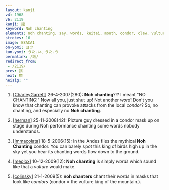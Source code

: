 ```yaml
---
layout: kanji
v4: 1968
v6: 2119
kanji: 謡
keyword: Noh chanting
elements: noh chanting, say, words, keitai, mouth, condor, claw, vulture, king, mountain
strokes: 16
image: E8ACA1
on-yomi: ヨウ
kun-yomi: うた.い、うた.う
permalink: /謡/
redirect_from:
 - /2119/
prev: 揺
next: 鬱
heisig: ""
---
```


1) [<a href="http://kanji.koohii.com/profile/CharleyGarrett">CharleyGarrett</a>] 26-4-2007(280): <strong>Noh chanting</strong>?!? I meant &quot;NO CHANTING!&quot; Now all you, just shut up! Not another <em>word</em>! Don&#039;t you know that chanting can provoke attacks from the local <em>condor</em>? So, no chanting, and especially no <strong>Noh chanting</strong>.

2) [<a href="http://kanji.koohii.com/profile/herman">herman</a>] 25-11-2008(42): Picture guy dressed in a condor mask up on stage during Noh performance chanting some words nobody understands.

3) [<a href="http://kanji.koohii.com/profile/Immacolata">Immacolata</a>] 18-5-2006(15): In the Andes flies the mythical<strong> Noh Chanting</strong> condor. You can barely spot this king of birds high up in the sky yet you hear its chanting words flow down to the ground.

4) [<a href="http://kanji.koohii.com/profile/meolox">meolox</a>] 10-12-2009(12): <strong>Noh chanting</strong> is simply <em>words</em> which sound like that a <em>vulture</em> would make.

5) [<a href="http://kanji.koohii.com/profile/colinsky">colinsky</a>] 21-1-2009(5): <strong>noh chanters</strong> chant their <em>words</em> in masks that look like <em>condors</em> (condor = the vulture king of the mountain.).

